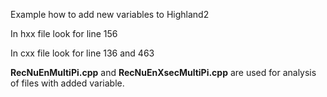 Example how to add new variables to Highland2 </br>

In hxx file look for line 156

In cxx file look for line 136 and 463

**RecNuEnMultiPi.cpp** and **RecNuEnXsecMultiPi.cpp** are used for analysis of files with added variable.
